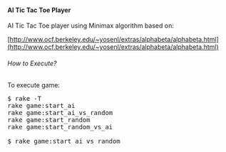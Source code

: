 #### AI Tic Tac Toe Player

AI Tic Tac Toe player using Minimax algorithm based on:

[http://www.ocf.berkeley.edu/~yosenl/extras/alphabeta/alphabeta.html](http://www.ocf.berkeley.edu/~yosenl/extras/alphabeta/alphabeta.html)

###### How to Execute?

To execute game:

<pre>
$ rake -T
rake game:start_ai
rake game:start_ai_vs_random
rake game:start_random
rake game:start_random_vs_ai

$ rake game:start_ai_vs_random
</pre>
